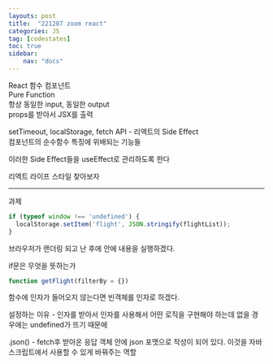 ```yaml
---
layouts: post
title:  "221207 zoom react"
categories: JS
tag: [codestates]
toc: true
sidebar:
    nav: "docs"
---
```


React 함수 컴포넌트<br/>
Pure Function<br/>
항상 동일한 input, 동일한 output<br/>
props를 받아서 JSX를 출력

setTimeout, localStorage, fetch API - 리액트의 Side Effect<br/>
컴포넌트의 순수함수 특징에 위배되는 기능들

이러한 Side Effect들을 useEffect로 관리하도록 한다

리엑트 라이프 스타일 찾아보자

---

과제
```js
if (typeof window !== 'undefined') {
  localStorage.setItem('flight', JSON.stringify(flightList));
}
```
브라우저가 랜더링 되고 난 후에 안에 내용을 실행하겠다.


if문은 무엇을 뜻하는가
```js
function getFlight(filterBy = {})
```
함수에 인자가 들어오지 않는다면 빈객체를 인자로 하겠다.

설정하는 이유 - 인자를 받아서 인자를 사용해서 어떤 로직을 구현해야 하는데 없을 경우에는 undefined가 뜨기 때문에

.json() - fetch후 받아온 응답 객체 안에 json 포맷으로 작성이 되어 있다. 이것을 자바스크립트에서 사용할 수 있게 바꿔주는 역할

